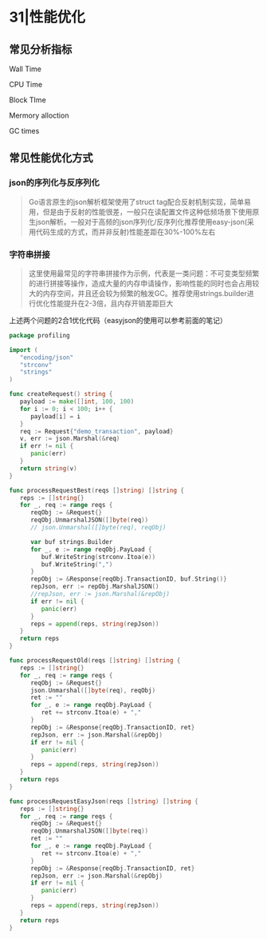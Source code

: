 # 31|性能优化

## 常见分析指标

Wall Time

CPU Time

Block TIme

Mermory alloction

GC times

## 常见性能优化方式

### json的序列化与反序列化

> Go语言原生的json解析框架使用了struct tag配合反射机制实现，简单易用，但是由于反射的性能很差，一般只在读配置文件这种低频场景下使用原生json解析。一般对于高频的json序列化/反序列化推荐使用easy-json(采用代码生成的方式，而并非反射)性能差距在30%-100%左右

### 字符串拼接

> 这里使用最常见的字符串拼接作为示例，代表是一类问题：不可变类型频繁的进行拼接等操作，造成大量的内存申请操作，影响性能的同时也会占用较大的内存空间，并且还会较为频繁的触发GC。推荐使用strings.builder进行优化性能提升在2-3倍，且内存开销差距巨大

上述两个问题的2合1优化代码（easyjson的使用可以参考前面的笔记）

```go
package profiling

import (
   "encoding/json"
   "strconv"
   "strings"
)

func createRequest() string {
   payload := make([]int, 100, 100)
   for i := 0; i < 100; i++ {
      payload[i] = i
   }
   req := Request{"demo_transaction", payload}
   v, err := json.Marshal(&req)
   if err != nil {
      panic(err)
   }
   return string(v)
}

func processRequestBest(reqs []string) []string {
   reps := []string{}
   for _, req := range reqs {
      reqObj := &Request{}
      reqObj.UnmarshalJSON([]byte(req))
      // json.Unmarshal([]byte(req), reqObj)

      var buf strings.Builder
      for _, e := range reqObj.PayLoad {
         buf.WriteString(strconv.Itoa(e))
         buf.WriteString(",")
      }
      repObj := &Response{reqObj.TransactionID, buf.String()}
      repJson, err := repObj.MarshalJSON()
      //repJson, err := json.Marshal(&repObj)
      if err != nil {
         panic(err)
      }
      reps = append(reps, string(repJson))
   }
   return reps
}

func processRequestOld(reqs []string) []string {
   reps := []string{}
   for _, req := range reqs {
      reqObj := &Request{}
      json.Unmarshal([]byte(req), reqObj)
      ret := ""
      for _, e := range reqObj.PayLoad {
         ret += strconv.Itoa(e) + ","
      }
      repObj := &Response{reqObj.TransactionID, ret}
      repJson, err := json.Marshal(&repObj)
      if err != nil {
         panic(err)
      }
      reps = append(reps, string(repJson))
   }
   return reps
}

func processRequestEasyJson(reqs []string) []string {
   reps := []string{}
   for _, req := range reqs {
      reqObj := &Request{}
      reqObj.UnmarshalJSON([]byte(req))
      ret := ""
      for _, e := range reqObj.PayLoad {
         ret += strconv.Itoa(e) + ","
      }
      repObj := &Response{reqObj.TransactionID, ret}
      repJson, err := json.Marshal(&repObj)
      if err != nil {
         panic(err)
      }
      reps = append(reps, string(repJson))
   }
   return reps
}
```

